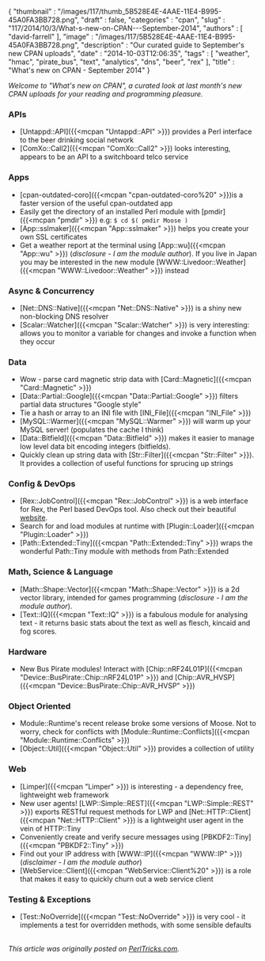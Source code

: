 {
   "thumbnail" : "/images/117/thumb_5B528E4E-4AAE-11E4-B995-45A0FA3BB728.png",
   "draft" : false,
   "categories" : "cpan",
   "slug" : "117/2014/10/3/What-s-new-on-CPAN---September-2014",
   "authors" : [
      "david-farrell"
   ],
   "image" : "/images/117/5B528E4E-4AAE-11E4-B995-45A0FA3BB728.png",
   "description" : "Our curated guide to September's new CPAN uploads",
   "date" : "2014-10-03T12:06:35",
   "tags" : [
      "weather",
      "hmac",
      "pirate_bus",
      "text",
      "analytics",
      "dns",
      "beer",
      "rex"
   ],
   "title" : "What's new on CPAN - September 2014"
}


*Welcome to "What's new on CPAN", a curated look at last month's new CPAN uploads for your reading and programming pleasure.*

### APIs

-   [Untappd::API]({{<mcpan "Untappd::API" >}}) provides a Perl interface to the beer drinking social network
-   [ComXo::Call2]({{<mcpan "ComXo::Call2" >}}) looks interesting, appears to be an API to a switchboard telco service

### Apps

-   [cpan-outdated-coro]({{<mcpan "cpan-outdated-coro%20" >}})is a faster version of the useful cpan-outdated app
-   Easily get the directory of an installed Perl module with [pmdir]({{<mcpan "pmdir" >}}) e.g:
     `$ cd $( pmdir Moose )`
-   [App::sslmaker]({{<mcpan "App::sslmaker" >}}) helps you create your own SSL certificates
-   Get a weather report at the terminal using [App::wu]({{<mcpan "App::wu" >}}) (*disclosure - I am the module author*). If you live in Japan you may be interested in the new module [WWW::Livedoor::Weather]({{<mcpan "WWW::Livedoor::Weather" >}}) instead

### Async & Concurrency

-   [Net::DNS::Native]({{<mcpan "Net::DNS::Native" >}}) is a shiny new non-blocking DNS resolver
-   [Scalar::Watcher]({{<mcpan "Scalar::Watcher" >}}) is very interesting: allows you to monitor a variable for changes and invoke a function when they occur

### Data

-   Wow - parse card magnetic strip data with [Card::Magnetic]({{<mcpan "Card::Magnetic" >}})
-   [Data::Partial::Google]({{<mcpan "Data::Partial::Google" >}}) filters partial data structures "Google style"
-   Tie a hash or array to an INI file with [INI\_File]({{<mcpan "INI_File" >}})
-   [MySQL::Warmer]({{<mcpan "MySQL::Warmer" >}}) will warm up your MySQL server! (populates the cache I think)
-   [Data::Bitfield]({{<mcpan "Data::Bitfield" >}}) makes it easier to manage low level data bit encoding integers (bitfields).
-   Quickly clean up string data with [Str::Filter]({{<mcpan "Str::Filter" >}}). It provides a collection of useful functions for sprucing up strings

### Config & DevOps

-   [Rex::JobControl]({{<mcpan "Rex::JobControl" >}}) is a web interface for Rex, the Perl based DevOps tool. Also check out their beautiful [website](http://rexify.org/).
-   Search for and load modules at runtime with [Plugin::Loader]({{<mcpan "Plugin::Loader" >}})
-   [Path::Extended::Tiny]({{<mcpan "Path::Extended::Tiny" >}}) wraps the wonderful Path::Tiny module with methods from Path::Extended

### Math, Science & Language

-   [Math::Shape::Vector]({{<mcpan "Math::Shape::Vector" >}}) is a 2d vector library, intended for games programming (*disclosure - I am the module author*).
-   [Text::IQ]({{<mcpan "Text::IQ" >}}) is a fabulous module for analysing text - it returns basic stats about the text as well as flesch, kincaid and fog scores.

### Hardware

-   New Bus Pirate modules! Interact with [Chip::nRF24L01P]({{<mcpan "Device::BusPirate::Chip::nRF24L01P" >}}) and [Chip::AVR\_HVSP]({{<mcpan "Device::BusPirate::Chip::AVR_HVSP" >}})

### Object Oriented

-   Module::Runtime's recent release broke some versions of Moose. Not to worry, check for conflicts with [Module::Runtime::Conflicts]({{<mcpan "Module::Runtime::Conflicts" >}})
-   [Object::Util]({{<mcpan "Object::Util" >}}) provides a collection of utility

### Web

-   [Limper]({{<mcpan "Limper" >}}) is interesting - a dependency free, lightweight web framework
-   New user agents! [LWP::Simple::REST]({{<mcpan "LWP::Simple::REST" >}}) exports RESTful request methods for LWP and [Net::HTTP::Client]({{<mcpan "Net::HTTP::Client" >}}) is a lightweight user agent in the vein of HTTP::Tiny
-   Conveniently create and verify secure messages using [PBKDF2::Tiny]({{<mcpan "PBKDF2::Tiny" >}})
-   Find out your IP address with [WWW::IP]({{<mcpan "WWW::IP" >}}) (*disclaimer - I am the module author*)
-   [WebService::Client]({{<mcpan "WebService::Client%20" >}}) is a role that makes it easy to quickly churn out a web service client

### Testing & Exceptions

-   [Test::NoOverride]({{<mcpan "Test::NoOverride" >}}) is very cool - it implements a test for overridden methods, with some sensible defaults


\
*This article was originally posted on [PerlTricks.com](http://perltricks.com).*
